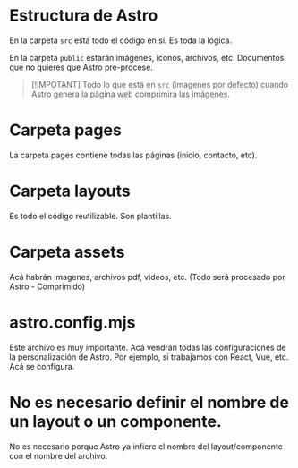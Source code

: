 # Estructura de Astro

En la carpeta `src` está todo el código en sí. Es toda la lógica.

En la carpeta `public` estarán imágenes, iconos, archivos, etc. Documentos que no quieres que Astro pre-procese.

> [!IMPOTANT]
> Todo lo que está en `src` (imagenes por defecto) cuando Astro genera la página web comprimirá las imágenes.

# Carpeta pages

La carpeta pages contiene todas las páginas (inicio, contacto, etc). 

# Carpeta layouts

Es todo el código reutilizable.
Son plantillas.

# Carpeta assets

Acá habrán imagenes, archivos pdf, videos, etc. (Todo será procesado por Astro - Comprimido)

# astro.config.mjs

Este archivo es muy importante. Acá vendrán todas las configuraciones de la personalización de Astro.
Por ejemplo, si trabajamos con React, Vue, etc. Acá se configura.

# No es necesario definir el nombre de un layout o un componente.

No es necesario porque Astro ya infiere el nombre del layout/componente con el nombre del archivo.